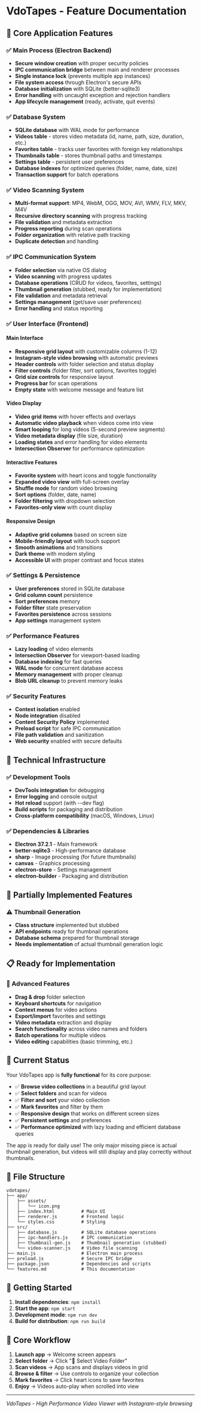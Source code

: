 # VdoTapes - Feature Documentation

## 🎯 **Core Application Features**

### **✅ Main Process (Electron Backend)**
- **Secure window creation** with proper security policies
- **IPC communication bridge** between main and renderer processes
- **Single instance lock** (prevents multiple app instances)
- **File system access** through Electron's secure APIs
- **Database initialization** with SQLite (better-sqlite3)
- **Error handling** with uncaught exception and rejection handlers
- **App lifecycle management** (ready, activate, quit events)

### **✅ Database System**
- **SQLite database** with WAL mode for performance
- **Videos table** - stores video metadata (id, name, path, size, duration, etc.)
- **Favorites table** - tracks user favorites with foreign key relationships
- **Thumbnails table** - stores thumbnail paths and timestamps
- **Settings table** - persistent user preferences
- **Database indexes** for optimized queries (folder, name, date, size)
- **Transaction support** for batch operations

### **✅ Video Scanning System**
- **Multi-format support**: MP4, WebM, OGG, MOV, AVI, WMV, FLV, MKV, M4V
- **Recursive directory scanning** with progress tracking
- **File validation** and metadata extraction
- **Progress reporting** during scan operations
- **Folder organization** with relative path tracking
- **Duplicate detection** and handling

### **✅ IPC Communication System**
- **Folder selection** via native OS dialog
- **Video scanning** with progress updates
- **Database operations** (CRUD for videos, favorites, settings)
- **Thumbnail generation** (stubbed, ready for implementation)
- **File validation** and metadata retrieval
- **Settings management** (get/save user preferences)
- **Error handling** and status reporting

### **✅ User Interface (Frontend)**

#### **Main Interface**
- **Responsive grid layout** with customizable columns (1-12)
- **Instagram-style video browsing** with automatic previews
- **Header controls** with folder selection and status display
- **Filter controls** (folder filter, sort options, favorites toggle)
- **Grid size controls** for responsive layout
- **Progress bar** for scan operations
- **Empty state** with welcome message and feature list

#### **Video Display**
- **Video grid items** with hover effects and overlays
- **Automatic video playback** when videos come into view
- **Smart looping** for long videos (5-second preview segments)
- **Video metadata display** (file size, duration)
- **Loading states** and error handling for video elements
- **Intersection Observer** for performance optimization

#### **Interactive Features**
- **Favorite system** with heart icons and toggle functionality
- **Expanded video view** with full-screen overlay
- **Shuffle mode** for random video browsing
- **Sort options** (folder, date, name)
- **Folder filtering** with dropdown selection
- **Favorites-only view** with count display

#### **Responsive Design**
- **Adaptive grid columns** based on screen size
- **Mobile-friendly layout** with touch support
- **Smooth animations** and transitions
- **Dark theme** with modern styling
- **Accessible UI** with proper contrast and focus states

### **✅ Settings & Persistence**
- **User preferences** stored in SQLite database
- **Grid column count** persistence
- **Sort preferences** memory
- **Folder filter** state preservation
- **Favorites persistence** across sessions
- **App settings** management system

### **✅ Performance Features**
- **Lazy loading** of video elements
- **Intersection Observer** for viewport-based loading
- **Database indexing** for fast queries
- **WAL mode** for concurrent database access
- **Memory management** with proper cleanup
- **Blob URL cleanup** to prevent memory leaks

### **✅ Security Features**
- **Context isolation** enabled
- **Node integration** disabled
- **Content Security Policy** implemented
- **Preload script** for safe IPC communication
- **File path validation** and sanitization
- **Web security** enabled with secure defaults

## 🔧 **Technical Infrastructure**

### **✅ Development Tools**
- **DevTools integration** for debugging
- **Error logging** and console output
- **Hot reload** support (with --dev flag)
- **Build scripts** for packaging and distribution
- **Cross-platform compatibility** (macOS, Windows, Linux)

### **✅ Dependencies & Libraries**
- **Electron 37.2.1** - Main framework
- **better-sqlite3** - High-performance database
- **sharp** - Image processing (for future thumbnails)
- **canvas** - Graphics processing
- **electron-store** - Settings management
- **electron-builder** - Packaging and distribution

## 🚧 **Partially Implemented Features**

### **⚠️ Thumbnail Generation**
- **Class structure** implemented but stubbed
- **API endpoints** ready for thumbnail operations
- **Database schema** prepared for thumbnail storage
- **Needs implementation** of actual thumbnail generation logic

## 📋 **Ready for Implementation**

### **🔄 Advanced Features**
- **Drag & drop** folder selection
- **Keyboard shortcuts** for navigation
- **Context menus** for video actions
- **Export/import** favorites and settings
- **Video metadata** extraction and display
- **Search functionality** across video names and folders
- **Batch operations** for multiple videos
- **Video editing** capabilities (basic trimming, etc.)

## 🎉 **Current Status**

Your VdoTapes app is **fully functional** for its core purpose:
- ✅ **Browse video collections** in a beautiful grid layout
- ✅ **Select folders** and scan for videos
- ✅ **Filter and sort** your video collection
- ✅ **Mark favorites** and filter by them
- ✅ **Responsive design** that works on different screen sizes
- ✅ **Persistent settings** and preferences
- ✅ **Performance optimized** with lazy loading and efficient database queries

The app is ready for daily use! The only major missing piece is actual thumbnail generation, but videos will still display and play correctly without thumbnails.

## 📁 **File Structure**

```
vdotapes/
├── app/
│   ├── assets/
│   │   └── icon.png
│   ├── index.html          # Main UI
│   ├── renderer.js         # Frontend logic
│   └── styles.css          # Styling
├── src/
│   ├── database.js         # SQLite database operations
│   ├── ipc-handlers.js     # IPC communication
│   ├── thumbnail-gen.js    # Thumbnail generation (stubbed)
│   └── video-scanner.js    # Video file scanning
├── main.js                 # Electron main process
├── preload.js              # Secure IPC bridge
├── package.json            # Dependencies and scripts
└── features.md             # This documentation
```

## 🚀 **Getting Started**

1. **Install dependencies**: `npm install`
2. **Start the app**: `npm start`
3. **Development mode**: `npm run dev`
4. **Build for distribution**: `npm run build`

## 🎯 **Core Workflow**

1. **Launch app** → Welcome screen appears
2. **Select folder** → Click "📁 Select Video Folder"
3. **Scan videos** → App scans and displays videos in grid
4. **Browse & filter** → Use controls to organize your collection
5. **Mark favorites** → Click heart icons to save favorites
6. **Enjoy** → Videos auto-play when scrolled into view

---

*VdoTapes - High Performance Video Viewer with Instagram-style browsing* 